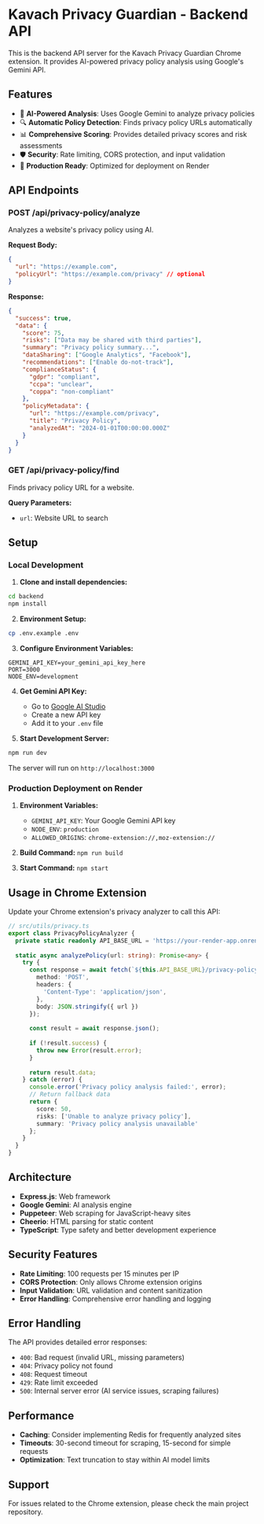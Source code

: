 # Kavach Privacy Guardian - Backend API

This is the backend API server for the Kavach Privacy Guardian Chrome extension. It provides AI-powered privacy policy analysis using Google's Gemini API.

## Features

- 🤖 **AI-Powered Analysis**: Uses Google Gemini to analyze privacy policies
- 🔍 **Automatic Policy Detection**: Finds privacy policy URLs automatically
- 📊 **Comprehensive Scoring**: Provides detailed privacy scores and risk assessments
- 🛡️ **Security**: Rate limiting, CORS protection, and input validation
- 🚀 **Production Ready**: Optimized for deployment on Render

## API Endpoints

### POST /api/privacy-policy/analyze
Analyzes a website's privacy policy using AI.

**Request Body:**
```json
{
  "url": "https://example.com",
  "policyUrl": "https://example.com/privacy" // optional
}
```

**Response:**
```json
{
  "success": true,
  "data": {
    "score": 75,
    "risks": ["Data may be shared with third parties"],
    "summary": "Privacy policy summary...",
    "dataSharing": ["Google Analytics", "Facebook"],
    "recommendations": ["Enable do-not-track"],
    "complianceStatus": {
      "gdpr": "compliant",
      "ccpa": "unclear",
      "coppa": "non-compliant"
    },
    "policyMetadata": {
      "url": "https://example.com/privacy",
      "title": "Privacy Policy",
      "analyzedAt": "2024-01-01T00:00:00.000Z"
    }
  }
}
```

### GET /api/privacy-policy/find
Finds privacy policy URL for a website.

**Query Parameters:**
- `url`: Website URL to search

## Setup

### Local Development

1. **Clone and install dependencies:**
```bash
cd backend
npm install
```

2. **Environment Setup:**
```bash
cp .env.example .env
```

3. **Configure Environment Variables:**
```env
GEMINI_API_KEY=your_gemini_api_key_here
PORT=3000
NODE_ENV=development
```

4. **Get Gemini API Key:**
   - Go to [Google AI Studio](https://makersuite.google.com/app/apikey)
   - Create a new API key
   - Add it to your `.env` file

5. **Start Development Server:**
```bash
npm run dev
```

The server will run on `http://localhost:3000`

### Production Deployment on Render

1. **Environment Variables:**
   - `GEMINI_API_KEY`: Your Google Gemini API key
   - `NODE_ENV`: `production`
   - `ALLOWED_ORIGINS`: `chrome-extension://,moz-extension://`

2. **Build Command:** `npm run build`
3. **Start Command:** `npm start`

## Usage in Chrome Extension

Update your Chrome extension's privacy analyzer to call this API:

```typescript
// src/utils/privacy.ts
export class PrivacyPolicyAnalyzer {
  private static readonly API_BASE_URL = 'https://your-render-app.onrender.com/api';
  
  static async analyzePolicy(url: string): Promise<any> {
    try {
      const response = await fetch(`${this.API_BASE_URL}/privacy-policy/analyze`, {
        method: 'POST',
        headers: {
          'Content-Type': 'application/json',
        },
        body: JSON.stringify({ url })
      });
      
      const result = await response.json();
      
      if (!result.success) {
        throw new Error(result.error);
      }
      
      return result.data;
    } catch (error) {
      console.error('Privacy policy analysis failed:', error);
      // Return fallback data
      return {
        score: 50,
        risks: ['Unable to analyze privacy policy'],
        summary: 'Privacy policy analysis unavailable'
      };
    }
  }
}
```

## Architecture

- **Express.js**: Web framework
- **Google Gemini**: AI analysis engine
- **Puppeteer**: Web scraping for JavaScript-heavy sites
- **Cheerio**: HTML parsing for static content
- **TypeScript**: Type safety and better development experience

## Security Features

- **Rate Limiting**: 100 requests per 15 minutes per IP
- **CORS Protection**: Only allows Chrome extension origins
- **Input Validation**: URL validation and content sanitization
- **Error Handling**: Comprehensive error handling and logging

## Error Handling

The API provides detailed error responses:

- `400`: Bad request (invalid URL, missing parameters)
- `404`: Privacy policy not found
- `408`: Request timeout
- `429`: Rate limit exceeded
- `500`: Internal server error (AI service issues, scraping failures)

## Performance

- **Caching**: Consider implementing Redis for frequently analyzed sites
- **Timeouts**: 30-second timeout for scraping, 15-second for simple requests
- **Optimization**: Text truncation to stay within AI model limits

## Support

For issues related to the Chrome extension, please check the main project repository.
